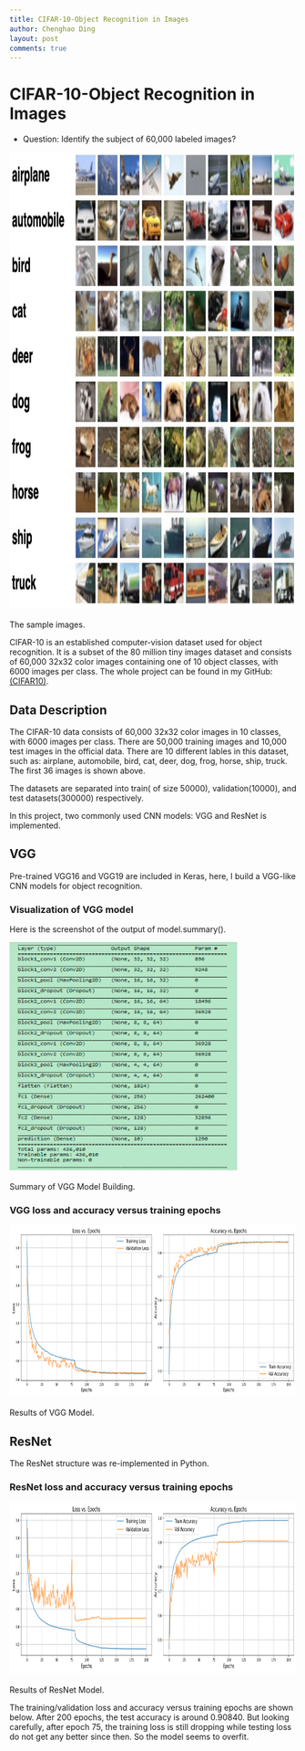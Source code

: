 ```yaml
---
title: CIFAR-10-Object Recognition in Images
author: Chenghao Ding
layout: post
comments: true
---
```


# CIFAR-10-Object Recognition in Images

* Question: Identify the subject of 60,000 labeled images?

<div class="fig figcenter fighighlight">
  <img src="/assets/images/sample.jpg" width="800" height="800">
  <div class="figcaption"><br> The sample images.<br>
  </div>
</div>

CIFAR-10  is an established computer-vision dataset used for object recognition. It is a subset of the 80 million tiny images dataset and consists of 60,000 32x32 color images containing one of 10 object classes, with 6000 images per class. The whole project can be found in my GitHub: <a href="https://github.com/ChenghaoDing90/CIFAR10">(CIFAR10)</a>.

## Data Description
The CIFAR-10 data consists of 60,000 32x32 color images in 10 classes, with 6000 images per class. There are 50,000 training images and 10,000 test images in the official data. There are 10 different lables in this dataset, such as: airplane, automobile, bird, cat, deer, dog, frog, horse, ship, truck. The first 36 images is shown above.

The datasets are separated into train( of size 50000), validation(10000), and test datasets(300000) respectively.

In this project, two commonly used CNN models: VGG and ResNet is implemented.

## VGG
Pre-trained VGG16 and VGG19 are included in Keras, here, I build a VGG-like CNN models for object recognition.

### Visualization of VGG model

Here is the screenshot of the output of model.summary().

<div class="fig figcenter fighighlight">
  <img src="/assets/images/Capturevgg.png" width="400" height="400">
  <div class="figcaption"><br> Summary of VGG Model Building.<br>
  </div>
</div>

### VGG loss and accuracy versus training epochs

<div class="fig figcenter fighighlight">
  <img src="/assets/images/vgg_loss.png" width="800" height="300">
  <div class="figcaption"><br> Results of VGG Model.<br>
  </div>
</div>


## ResNet

The ResNet structure was re-implemented in Python. 
### ResNet loss and accuracy versus training epochs

<div class="fig figcenter fighighlight">
  <img src="/assets/images/resnet_loss.png" width="800" height="300">
  <div class="figcaption"><br> Results of ResNet Model.<br>
  </div>
</div>

The training/validation loss and accuracy versus training epochs are shown below. After 200 epochs, the test accuracy is around 0.90840. But looking carefully, after epoch 75, the training loss is still dropping while testing loss do not get any better since then. So the model seems to overfit.






